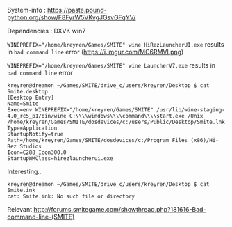 System-info : https://paste.pound-python.org/show/F8FyrW5VKvgJGsvGFqYV/

Dependencies : DXVK win7

`WINEPREFIX="/home/kreyren/Games/SMITE" wine HiRezLauncherUI.exe` results in `bad command line` error (https://i.imgur.com/MC6RMVl.png)

`WINEPREFIX="/home/kreyren/Games/SMITE" wine LauncherV7.exe` results in `bad command line` error 

```
kreyren@dreamon ~/Games/SMITE/drive_c/users/kreyren/Desktop $ cat Smite.desktop 
[Desktop Entry]
Name=Smite
Exec=env WINEPREFIX="/home/kreyren/Games/SMITE" /usr/lib/wine-staging-4.0_rc5_p1/bin/wine C:\\\\windows\\\\command\\\\start.exe /Unix /home/kreyren/Games/SMITE/dosdevices/c:/users/Public/Desktop/Smite.lnk
Type=Application
StartupNotify=true
Path=/home/kreyren/Games/SMITE/dosdevices/c:/Program Files (x86)/Hi-Rez Studios
Icon=C288_Icon300.0
StartupWMClass=hirezlauncherui.exe
```
Interesting..

```
kreyren@dreamon ~/Games/SMITE/drive_c/users/kreyren/Desktop $ cat Smite.ink
cat: Smite.ink: No such file or directory
```

Relevant http://forums.smitegame.com/showthread.php?181616-Bad-command-line-(SMITE)
